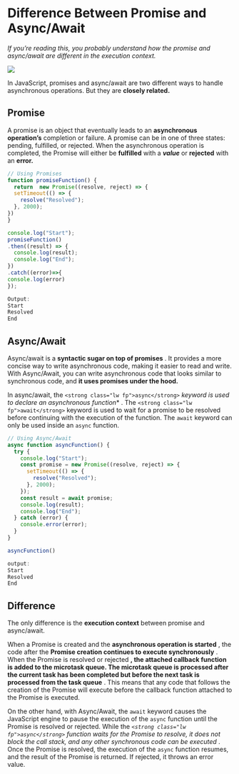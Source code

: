 # Difference Between Promise and Async/Await

*If you’re reading this, you probably understand how the promise and async/await are different in the execution context.*

![](https://miro.medium.com/v2/resize:fit:1400/1*0xDGBNrA1WtfSfYY3FJOdw.gif)

In JavaScript, promises and async/await are two different ways to handle asynchronous operations. But they are **closely related.**

## **Promise**

A promise is an object that eventually leads to an **asynchronous operation’s** completion or failure. A promise can be in one of three states: pending, fulfilled, or rejected. When the asynchronous operation is completed, the Promise will either be **fulfilled** with a ***value*** or **rejected** with an **error.**

```js
// Using Promises
function promiseFunction() {
  return  new Promise((resolve, reject) => {
  setTimeout(() => {
    resolve("Resolved");
  }, 2000);
})
}

console.log("Start");
promiseFunction()
.then((result) => {
  console.log(result);
  console.log("End");
})
.catch((error)=>{
console.log(error)
});

Output:
Start
Resolved
End
```

## **Async/Await**

Async/await is a  **syntactic sugar on top of promises** . It provides a more concise way to write asynchronous code, making it easier to read and write. With Async/Await, you can write asynchronous code that looks similar to synchronous code, and **it uses promises under the hood.**

In async/await, the `<strong class="lw fp">async</strong>` *keyword is used to declare an asynchronous function** . The `<strong class="lw fp">await</strong>` keyword is used to wait for a promise to be resolved before continuing with the execution of the function. The `await` keyword can only be used inside an `async` function.

```js
// Using Async/Await
async function asyncFunction() {
  try {
    console.log("Start");
    const promise = new Promise((resolve, reject) => {
      setTimeout(() => {
        resolve("Resolved");
      }, 2000);
    });
    const result = await promise;
    console.log(result);
    console.log("End");
  } catch (error) {
    console.error(error);
  }
}

asyncFunction()

output:
Start
Resolved
End
```

## **Difference**

The only difference is the **execution context** between promise and async/await.

When a Promise is created and the  **asynchronous operation is started** , the code after the  **Promise creation continues to execute synchronously** . When the Promise is resolved or rejected **, the attached callback function is added to the microtask queue. The microtask queue is processed after the current task has been completed but before the next task is processed from the task queue** . This means that any code that follows the creation of the Promise will execute before the callback function attached to the Promise is executed.

On the other hand, with Async/Await, the `await` keyword causes the JavaScript engine to pause the execution of the `async` function until the Promise is resolved or rejected. While the *`<strong class="lw fp">async</strong>`  *function waits for the Promise to resolve, it does not block the call stack, and any other synchronous code can be executed** . Once the Promise is resolved, the execution of the `async` function resumes, and the result of the Promise is returned. If rejected, it throws an error value.
